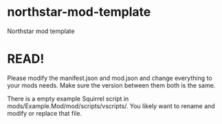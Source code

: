 # northstar-mod-template
Northstar mod template

# READ!

Please modify the manifest.json and mod.json and change everything to your mods needs.
Make sure the version between them both is the same.

There is a empty example Squirrel script in mods/Example.Mod/mod/scripts/vscripts/. You likely want to rename and modify or replace that file.